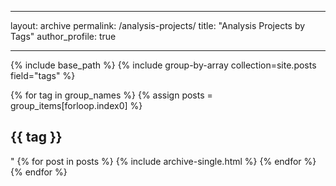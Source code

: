 ___
layout: archive 
permalink: /analysis-projects/
title: "Analysis Projects by Tags"
author_profile: true

___

{% include base_path %}
{% include group-by-array collection=site.posts field="tags" %}

{% for tag in group_names %}
  {% assign posts = group_items[forloop.index0] %}
  <h2 id="{{ tag | slugify }}" class="archive_subtitle">{{ tag }}</h2>"
  {% for post in posts %}
    {% include archive-single.html %}
  {% endfor %}
{% endfor %}


